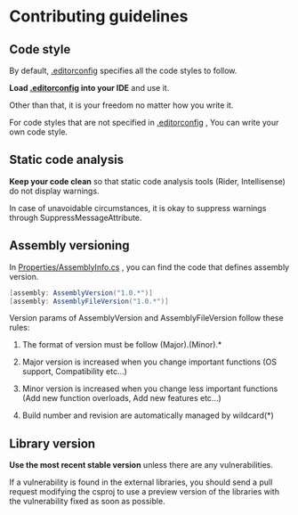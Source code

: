 ﻿# Contributing guidelines
## Code style
By default, 
[.editorconfig](./.editorconfig) 
specifies all the code styles to follow.

**Load [.editorconfig](./.editorconfig)
into your IDE** and use it.

Other than that, it is your freedom no matter how you write it.

For code styles that are not specified in 
[.editorconfig](./.editorconfig)
, You can write your own code style.

## Static code analysis

**Keep your code clean** so that static code analysis tools (Rider, 
Intellisense) do not display warnings. 

In case of unavoidable circumstances, it is okay to suppress warnings 
through SuppressMessageAttribute.

## Assembly versioning
In [Properties/AssemblyInfo.cs](./Properties/AssemblyInfo.cs)
, you can find the code that defines assembly version.
```c#
[assembly: AssemblyVersion("1.0.*")]
[assembly: AssemblyFileVersion("1.0.*")]
```
Version params of AssemblyVersion and AssemblyFileVersion follow these 
rules:

1. The format of version must be follow (Major).(Minor).*

2. Major version is increased when you change important functions
(OS support, Compatibility etc...)

3. Minor version is increased when you change less important functions
(Add new function overloads, Add new features etc...)

4. Build number and revision are automatically managed by wildcard(*)

## Library version
**Use the most recent stable version** unless there are any vulnerabilities.

If a vulnerability is found in the external libraries, you should send a
pull request modifying the csproj to use a preview version of the 
libraries with the vulnerability fixed as soon as possible.
